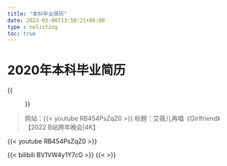 ```yaml
---
title: "本科毕业简历"
date: 2022-05-06T13:50:21+08:00
type : nolisting
toc: true
---
```

# 2020年本科毕业简历

<div class="row">
<div class="col-12 col-md-12 col-lg-12 item">
{{<figure src="/image/简历/孟维琦简历(本科).png">}}
</div>
</div>

>网站：{{< youtube RB454PsZqZ0 >}}.标题：艾薇儿再唱《Girlfriend》【2022 B站跨年晚会|4K】

{{< youtube RB454PsZqZ0 >}}

{{< bilibili BV1VW4y1Y7cG >}}
{{<  >}}
